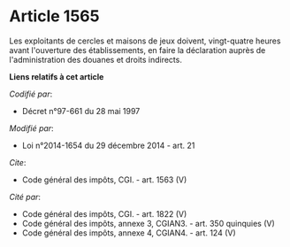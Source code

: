 # Article 1565

Les exploitants de cercles et maisons de jeux doivent, vingt-quatre heures avant l'ouverture des établissements, en faire la
déclaration auprès de l'administration des douanes et droits indirects.

**Liens relatifs à cet article**

_Codifié par_:

  - Décret n°97-661 du 28 mai 1997

_Modifié par_:

  - Loi n°2014-1654 du 29 décembre 2014 - art. 21

_Cite_:

  - Code général des impôts, CGI. - art. 1563 (V)

_Cité par_:

  - Code général des impôts, CGI. - art. 1822 (V)
  - Code général des impôts, annexe 3, CGIAN3. - art. 350 quinquies (V)
  - Code général des impôts, annexe 4, CGIAN4. - art. 124 (V)
